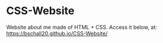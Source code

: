 # CSS-Website
Website about me made of HTML + CSS. Access it below, at:
https://bschall20.github.io/CSS-Website/
